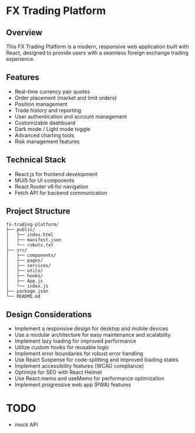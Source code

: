 # FX Trading Platform

## Overview

This FX Trading Platform is a modern, responsive web application built with React, designed to provide users with a seamless foreign exchange trading experience.

## Features

-   Real-time currency pair quotes
-   Order placement (market and limit orders)
-   Position management
-   Trade history and reporting
-   User authentication and account management
-   Customizable dashboard
-   Dark mode / Light mode toggle
-   Advanced charting tools
-   Risk management features

## Technical Stack

-   React.js for frontend development
-   MUI5 for UI components
-   React Router v6 for navigation
-   Fetch API for backend communication

## Project Structure

```
fx-trading-platform/
├── public/
│   ├── index.html
│   ├── manifest.json
│   └── robots.txt
├── src/
│   ├── components/
│   ├── pages/
│   ├── services/
│   ├── utils/
│   ├── hooks/
│   ├── App.js
│   └── index.js
├── package.json
└── README.md
```

## Design Considerations

-   Implement a responsive design for desktop and mobile devices
-   Use a modular architecture for easy maintenance and scalability
-   Implement lazy loading for improved performance
-   Utilize custom hooks for reusable logic
-   Implement error boundaries for robust error handling
-   Use React Suspense for code-splitting and improved loading states
-   Implement accessibility features (WCAG compliance)
-   Optimize for SEO with React Helmet
-   Use React.memo and useMemo for performance optimization
-   Implement progressive web app (PWA) features

# TODO

-   mock API
